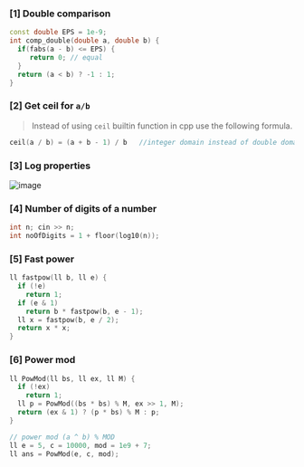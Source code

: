 ### [1] Double comparison

```cpp
const double EPS = 1e-9;
int comp_double(double a, double b) {
  if(fabs(a - b) <= EPS) {
     return 0; // equal
  }
  return (a < b) ? -1 : 1; 
}
```

### [2] Get ceil for `a/b`
> Instead of using `ceil` builtin function in cpp use the following formula.
```cpp
ceil(a / b) = (a + b - 1) / b   //integer domain instead of double domain
```

### [3] Log properties

<p algin="center">

![image](https://user-images.githubusercontent.com/40190772/87732662-edcbc900-c7cd-11ea-820c-41561f65ec2d.png)

</p>


### [4] Number of digits of a number

```cpp
int n; cin >> n;
int noOfDigits = 1 + floor(log10(n));

```

### [5] Fast power

```cpp
ll fastpow(ll b, ll e) {
  if (!e)
    return 1;
  if (e & 1)
    return b * fastpow(b, e - 1);
  ll x = fastpow(b, e / 2);
  return x * x;
}
```

### [6] Power mod

```cpp
ll PowMod(ll bs, ll ex, ll M) {
  if (!ex)
    return 1;
  ll p = PowMod((bs * bs) % M, ex >> 1, M);
  return (ex & 1) ? (p * bs) % M : p;
}

// power mod (a ^ b) % MOD
ll e = 5, c = 10000, mod = 1e9 + 7;
ll ans = PowMod(e, c, mod);
```
